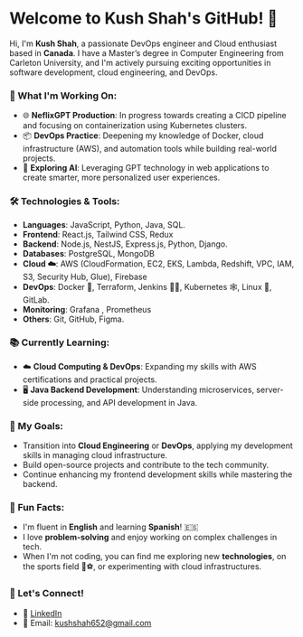 
# Welcome to Kush Shah's GitHub! 👋

Hi, I'm **Kush Shah**, a passionate DevOps engineer and Cloud enthusiast based in **Canada**. I have a Master’s degree in Computer Engineering from Carleton University, and I'm actively pursuing exciting opportunities in software development, cloud engineering, and DevOps.

### 🚀 What I'm Working On:
- 🌐 **NeflixGPT Production**: In progress towards creating a CICD pipeline and focusing on containerization using Kubernetes clusters.
- 📦 **DevOps Practice**: Deepening my knowledge of Docker, cloud infrastructure (AWS), and automation tools while building real-world projects.
- 🤖 **Exploring AI**: Leveraging GPT technology in web applications to create smarter, more personalized user experiences.

### 🛠️ Technologies & Tools:
- **Languages**: JavaScript, Python, Java, SQL.
- **Frontend**: React.js, Tailwind CSS, Redux
- **Backend**: Node.js, NestJS, Express.js, Python, Django.
- **Databases**: PostgreSQL, MongoDB
- **Cloud ☁️**: AWS (CloudFormation, EC2, EKS, Lambda, Redshift, VPC, IAM, S3, Security Hub, Glue), Firebase 
- **DevOps**: Docker 🐬, Terraform, Jenkins 👨‍💼, Kubernetes 🕸, Linux 🐧, GitLab.
- **Monitoring**: Grafana , Prometheus
- **Others**: Git, GitHub, Figma.

### 📚 Currently Learning:
- ☁️ **Cloud Computing & DevOps**: Expanding my skills with AWS certifications and practical projects.
- 🖥️ **Java Backend Development**: Understanding microservices, server-side processing, and API development in Java.

### 🎯 My Goals:
- Transition into **Cloud Engineering** or **DevOps**, applying my development skills in managing cloud infrastructure.
- Build open-source projects and contribute to the tech community.
- Continue enhancing my frontend development skills while mastering the backend.

### 🌟 Fun Facts:
- I'm fluent in **English** and learning **Spanish**! 🇪🇸
- I love **problem-solving** and enjoy working on complex challenges in tech.
- When I'm not coding, you can find me exploring new **technologies**, on the sports field 🏏⚽, or experimenting with cloud infrastructures.

### 🔗 Let's Connect!
- 💼 [LinkedIn](https://www.linkedin.com/in/kush-shah-2170701a9/)
- 📧 Email: kushshah652@gmail.com
